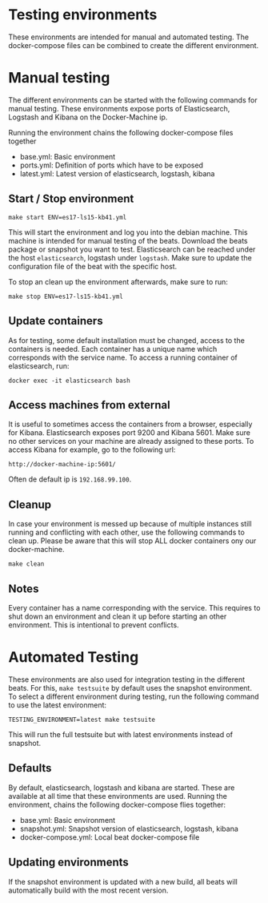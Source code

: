 # Testing environments

These environments are intended for manual and automated testing. The docker-compose files can be combined to create the different environment.


# Manual testing

The different environments can be started with the following commands for manual testing. These environments expose ports of Elasticsearch, Logstash and Kibana on the Docker-Machine ip.

Running the environment chains the following docker-compose files together

* base.yml: Basic environment
* ports.yml: Definition of ports which have to be exposed
* latest.yml: Latest version of elasticsearch, logstash, kibana


## Start / Stop environment

```
make start ENV=es17-ls15-kb41.yml
```

This will start the environment and log you into the debian machine. This machine is intended for manual testing of the beats. Download the beats package or snapshot you want to test. Elasticsearch can be reached under the host `elasticsearch`, logstash under `logstash`. Make sure to update the configuration file of the beat with the specific host.

To stop an clean up the environment afterwards, make sure to run:

```
make stop ENV=es17-ls15-kb41.yml
```


## Update containers

As for testing, some default installation must be changed, access to the containers is needed. Each container has a unique name which corresponds with the service name. To access a running container of elasticsearch, run:

```
docker exec -it elasticsearch bash
```

## Access machines from external

It is useful to sometimes access the containers from a browser, especially for Kibana. Elasticsearch exposes port 9200 and Kibana 5601. Make sure no other services on your machine are already assigned to these ports. To access Kibana for example, go to the following url:

```
http://docker-machine-ip:5601/
```

Often de default ip is `192.168.99.100`.


## Cleanup
In case your environment is messed up because of multiple instances still running and conflicting with each other, use the following commands to clean up. Please be aware that this will stop ALL docker containers ony our docker-machine.

```
make clean
```


## Notes

Every container has a name corresponding with the service. This requires to shut down an environment and clean it up before starting an other environment. This is intentional to prevent conflicts.


# Automated Testing

These environments are also used for integration testing in the different beats. For this, `make testsuite` by default uses the snapshot environment. To select a different environment during testing, run the following command to use the latest environment:

```
TESTING_ENVIRONMENT=latest make testsuite
```

This will run the full testsuite but with latest environments instead of snapshot.


## Defaults

By default, elasticsearch, logstash and kibana are started. These are available at all time that these environments are used. Running the environment, chains the following docker-compose flies together:

* base.yml: Basic environment
* snapshot.yml: Snapshot version of elasticsearch, logstash, kibana
* docker-compose.yml: Local beat docker-compose file


## Updating environments

If the snapshot environment is updated with a new build, all beats will automatically build with the most recent version.
